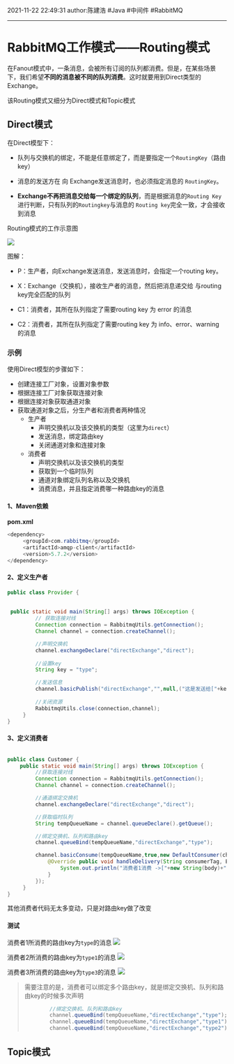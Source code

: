 2021-11-22
22:49:31
author:陈建浩
#Java #中间件 #RabbitMQ 

--- 

# RabbitMQ工作模式——Routing模式
在Fanout模式中，一条消息，会被所有订阅的队列都消费。但是，在某些场景下，我们希望**不同的消息被不同的队列消费**。这时就要用到Direct类型的Exchange。

该Routing模式又细分为Direct模式和Topic模式

## Direct模式

在Direct模型下：

-   队列与交换机的绑定，不能是任意绑定了，而是要指定一个`RoutingKey`（路由key）
    
-   消息的发送方在 向 Exchange发送消息时，也必须指定消息的 `RoutingKey`。
    
-   **Exchange不再把消息交给每一个绑定的队列**，而是根据消息的`Routing Key`进行判断，只有队列的`Routingkey`与消息的 `Routing key`完全一致，才会接收到消息

Routing模式的工作示意图

![](https://images-1306554305.cos.ap-guangzhou.myqcloud.com/2263764-20210114135128942-500696537.png)

图解：

-   P：生产者，向Exchange发送消息，发送消息时，会指定一个routing key。
    
-   X：Exchange（交换机），接收生产者的消息，然后把消息递交给 与routing key完全匹配的队列
    
-   C1：消费者，其所在队列指定了需要routing key 为 error 的消息
    
-   C2：消费者，其所在队列指定了需要routing key 为 info、error、warning 的消息

### 示例

使用Direct模型的步骤如下：

-   创建连接工厂对象，设置对象参数
-   根据连接工厂对象获取连接对象
-   根据连接对象获取通道对象
-   获取通道对象之后，分生产者和消费者两种情况
    -   生产者
        -   声明交换机以及该交换机的类型（这里为`direct`）
        -   发送消息，绑定路由key
        -   关闭通道对象和连接对象
    -   消费者
        -   声明交换机以及该交换机的类型
        -   获取到一个临时队列
        -   通道对象绑定队列名称以及交换机
        -   消费消息，并且指定消费哪一种路由key的消息

#### 1、Maven依赖

**pom.xml**

```java
<dependency>  
     <groupId>com.rabbitmq</groupId>  
     <artifactId>amqp-client</artifactId>  
     <version>5.7.2</version>  
</dependency>
```

#### 2、定义生产者
```java
public class Provider {  
  
  
 public static void main(String[] args) throws IOException {  
         // 获取连接对线  
         Connection connection = RabbitmqUtils.getConnection();  
         Channel channel = connection.createChannel();  

         //声明交换机  
         channel.exchangeDeclare("directExchange","direct");  
		 
		 //设置key  
		 String key = "type";

         //发送信息  
         channel.basicPublish("directExchange","",null,("这是发送给["+key+"]的消息").getBytes());  
         
         //关闭资源  
         RabbitmqUtils.close(connection,channel);  
     }  
}

```


#### 3、定义消费者
```java

public class Customer {  
    public static void main(String[] args) throws IOException {  
         //获取连接对线  
         Connection connection = RabbitmqUtils.getConnection();  
         Channel channel = connection.createChannel();  

         //通道绑定交换机  
         channel.exchangeDeclare("directExchange","direct");  

         //获取临时队列 
         String tempQueueName = channel.queueDeclare().getQueue();  

         //绑定交换机、队列和路由key
         channel.queueBind(tempQueueName,"directExchange","type");  

         channel.basicConsume(tempQueueName,true,new DefaultConsumer(channel){  
             @Override public void handleDelivery(String consumerTag, Envelope envelope, AMQP.BasicProperties properties, byte[] body) throws IOException {  
                 System.out.println("消费者1消费 ->["+new String(body)+"] 消息");
             }  
         });  
     }  
}

```

其他消费者代码无太多变动，只是对路由key做了改变


#### 测试
消费者1所消费的路由key为`type`的消息
![](https://images-1306554305.cos.ap-guangzhou.myqcloud.com/202111222321179.png)

消费者2所消费的路由key为`type1`的消息
![](https://images-1306554305.cos.ap-guangzhou.myqcloud.com/202111222321915.png)

消费者3所消费的路由key为`type3`的消息
![](https://images-1306554305.cos.ap-guangzhou.myqcloud.com/202111222322132.png)

>需要注意的是，消费者可以绑定多个路由key，就是绑定交换机、队列和路由key的时候多次声明
>```java
>         //绑定交换机、队列和路由key
>         channel.queueBind(tempQueueName,"directExchange","type");  
>         channel.queueBind(tempQueueName,"directExchange","type1"); 
>         channel.queueBind(tempQueueName,"directExchange","type2"); 
>```

## Topic模式